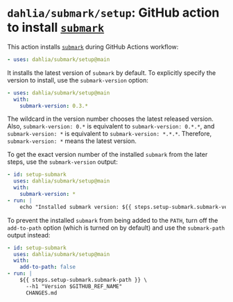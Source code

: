 `dahlia/submark/setup`: GitHub action to install [`submark`]
============================================================

This action installs [`submark`] during GitHub Actions workflow:

~~~ yaml
- uses: dahlia/submark/setup@main
~~~

It installs the latest version of `submark`  by default.  To explicitly specify
the version to install, use the `submark-version` option:

~~~ yaml
- uses: dahlia/submark/setup@main
  with:
    submark-version: 0.3.*
~~~

The wildcard in the version number chooses the latest released version.  Also,
`submark-version: 0.*` is equivalent to `submark-version: 0.*.*`,
and `submark-version: *` is equivalent to `submark-version: *.*.*`.  Therefore,
`submark-version: *` means the latest version.

To get the exact version number of the installed `submark` from the later steps,
use the `submark-version` output:

~~~ yaml
- id: setup-submark
  uses: dahlia/submark/setup@main
  with:
    submark-version: *
- run: |
    echo "Installed submark version: ${{ steps.setup-submark.submark-version }}"
~~~

To prevent the installed `submark` from being added to the `PATH`, turn off
the `add-to-path` option (which is turned on by default) and use
the `submark-path` output instead:

~~~ yaml
- id: setup-submark
  uses: dahlia/submark/setup@main
  with:
    add-to-path: false
- run: |
    ${{ steps.setup-submark.submark-path }} \
      --h1 "Version $GITHUB_REF_NAME"
      CHANGES.md
~~~

[`submark`]: ..
